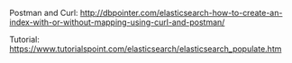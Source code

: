 Postman and Curl: http://dbpointer.com/elasticsearch-how-to-create-an-index-with-or-without-mapping-using-curl-and-postman/

Tutorial: https://www.tutorialspoint.com/elasticsearch/elasticsearch_populate.htm
